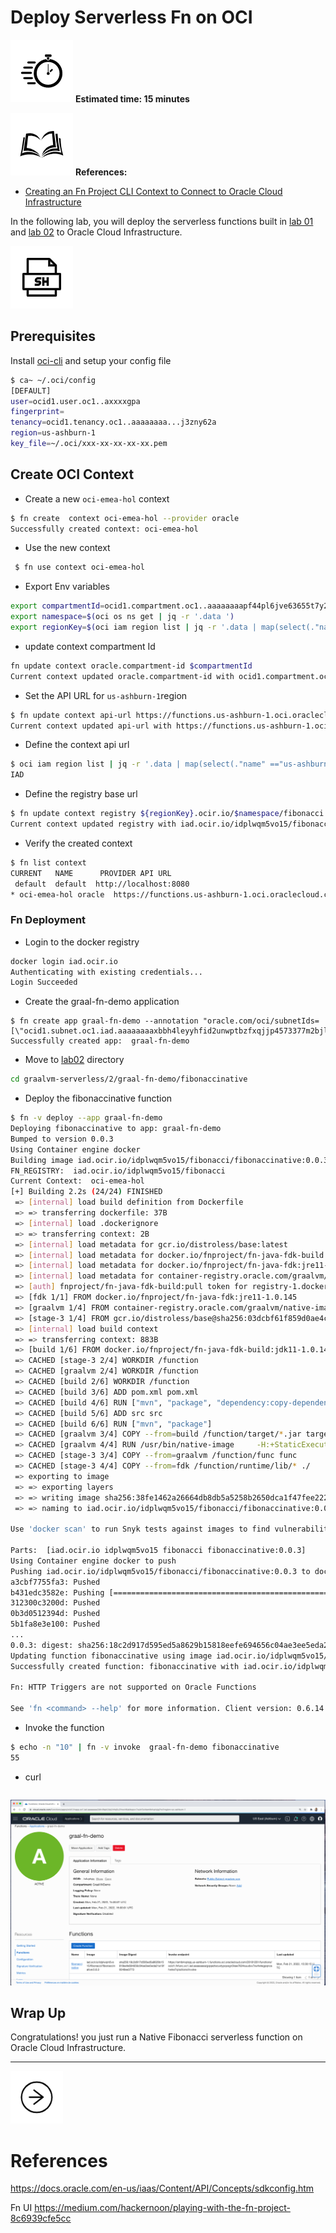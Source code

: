 # Deploy Serverless Fn on OCI 

<div class="inline-container">

<span><img src="../images/noun_Stopwatch_14262_100.png"> </span>
<span style="color:blue;font-weight:bold"></span>
<strong>
  Estimated time: 15 minutes
</strong>
</div>

<div class="inline-container">
<img src="../images/noun_Book_3652476_100.png">
<strong>References:</strong>
</div>

- [Creating an Fn Project CLI Context to Connect to Oracle Cloud Infrastructure](https://docs.oracle.com/en-us/iaas/Content/Functions/Tasks/functionscreatefncontext.htm#Create_an_Fn_Project_CLI_Context_to_Connect_to_Oracle_Cloud_Infrastructure)


In the following lab, you will deploy the serverless functions built in [lab 01](../1) and [lab 02](../2/) to Oracle Cloud Infrastructure.



<div class="inline-container">
<img src="../images//noun_SH_File_272740_100.png">
</div>

## Prerequisites
Install [oci-cli](https://github.com/oracle/oci-cli) and setup your config file  

```sh
$ ca~ ~/.oci/config
[DEFAULT]
user=ocid1.user.oc1..axxxxgpa
fingerprint=
tenancy=ocid1.tenancy.oc1..aaaaaaaa...j3zny62a
region=us-ashburn-1
key_file=~/.oci/xxx-xx-xx-xx-xx.pem
```


## Create OCI Context
- Create a new `oci-emea-hol` context  
```sh
$ fn create  context oci-emea-hol --provider oracle
Successfully created context: oci-emea-hol
```
- Use the new context 

```sh
 $ fn use context oci-emea-hol
```
- Export Env variables

```sh 
export compartmentId=ocid1.compartment.oc1..aaaaaaaapf44pl6jve63655t7y2go67w23ivtn7o33kqd576kgobmuqq3j4q
export namespace=$(oci os ns get | jq -r '.data ')
export regionKey=$(oci iam region list | jq -r '.data | map(select(."name" =="us-ashburn-1"))| .[0] .key' | tr '[:upper:]' '[:lower:]' )
```


- update context  compartment Id

```sh 
fn update context oracle.compartment-id $compartmentId
Current context updated oracle.compartment-id with ocid1.compartment.oc1..aaaaaaaapf44pl6jve63655t7y2go67w23ivtn7o33kqd576kgobmuqq3j4q
```


- Set the API URL for `us-ashburn-1`region 
```sh 
$ fn update context api-url https://functions.us-ashburn-1.oci.oraclecloud.com
Current context updated api-url with https://functions.us-ashburn-1.oci.oraclecloud.com
```


- Define the context api url 

```sh
$ oci iam region list | jq -r '.data | map(select(."name" =="us-ashburn-1"))| .[0] .key'
IAD
```

- Define the registry base url 

```sh
$ fn update context registry ${regionKey}.ocir.io/$namespace/fibonacci
Current context updated registry with iad.ocir.io/idplwqm5vo15/fibonacci
```

- Verify the created context 

```sh
$ fn list context
CURRENT   NAME      PROVIDER API URL                                      REGISTRY
 default  default  http://localhost:8080                                  nelvadas
* oci-emea-hol oracle  https://functions.us-ashburn-1.oci.oraclecloud.com iad.ocir.io/idplwqm5vo15/fibonacci
```


### Fn Deployment 

- Login to the docker registry 
```sh
docker login iad.ocir.io
Authenticating with existing credentials...
Login Succeeded
```

- Create the graal-fn-demo application 

```
$ fn create app graal-fn-demo --annotation "oracle.com/oci/subnetIds=[\"ocid1.subnet.oc1.iad.aaaaaaaaxbbh4leyyhfid2unwptbzfxqjjp4573377m2bjlak2az4s5f3r7q\"]"
Successfully created app:  graal-fn-demo
```

- Move to [lab02](../2/) directory 
```sh
cd graalvm-serverless/2/graal-fn-demo/fibonaccinative
```
- Deploy the fibonaccinative function 

```sh
$ fn -v deploy --app graal-fn-demo
Deploying fibonaccinative to app: graal-fn-demo
Bumped to version 0.0.3
Using Container engine docker
Building image iad.ocir.io/idplwqm5vo15/fibonacci/fibonaccinative:0.0.3
FN_REGISTRY:  iad.ocir.io/idplwqm5vo15/fibonacci
Current Context:  oci-emea-hol
[+] Building 2.2s (24/24) FINISHED
 => [internal] load build definition from Dockerfile                                                                                                                                      0.0s
 => => transferring dockerfile: 37B                                                                                                                                                       0.0s
 => [internal] load .dockerignore                                                                                                                                                         0.0s
 => => transferring context: 2B                                                                                                                                                           0.0s
 => [internal] load metadata for gcr.io/distroless/base:latest                                                                                                                            0.5s
 => [internal] load metadata for docker.io/fnproject/fn-java-fdk-build:jdk11-1.0.145                                                                                                      2.0s
 => [internal] load metadata for docker.io/fnproject/fn-java-fdk:jre11-1.0.145                                                                                                            0.0s
 => [internal] load metadata for container-registry.oracle.com/graalvm/native-image-ee:java11-21.3.0                                                                                      0.0s
 => [auth] fnproject/fn-java-fdk-build:pull token for registry-1.docker.io                                                                                                                0.0s
 => [fdk 1/1] FROM docker.io/fnproject/fn-java-fdk:jre11-1.0.145                                                                                                                          0.0s
 => [graalvm 1/4] FROM container-registry.oracle.com/graalvm/native-image-ee:java11-21.3.0                                                                                                0.0s
 => [stage-3 1/4] FROM gcr.io/distroless/base@sha256:03dcbf61f859d0ae4c69c6242c9e5c3d7e1a42e5d3b69eb235e81a5810dd768e                                                                     0.0s
 => [internal] load build context                                                                                                                                                         0.0s
 => => transferring context: 883B                                                                                                                                                         0.0s
 => [build 1/6] FROM docker.io/fnproject/fn-java-fdk-build:jdk11-1.0.145@sha256:d1a3e06e1f3fb4c3aa4bbe776b90cb074f9e605eedac9ff1db70060873025165                                          0.0s
 => CACHED [stage-3 2/4] WORKDIR /function                                                                                                                                                0.0s
 => CACHED [graalvm 2/4] WORKDIR /function                                                                                                                                                0.0s
 => CACHED [build 2/6] WORKDIR /function                                                                                                                                                  0.0s
 => CACHED [build 3/6] ADD pom.xml pom.xml                                                                                                                                                0.0s
 => CACHED [build 4/6] RUN ["mvn", "package", "dependency:copy-dependencies", "-DincludeScope=runtime", "-DskipTests=true", "-Dmdep.prependGroupId=true", "-DoutputDirectory=target"]     0.0s
 => CACHED [build 5/6] ADD src src                                                                                                                                                        0.0s
 => CACHED [build 6/6] RUN ["mvn", "package"]                                                                                                                                             0.0s
 => CACHED [graalvm 3/4] COPY --from=build /function/target/*.jar target/                                                                                                                 0.0s
 => CACHED [graalvm 4/4] RUN /usr/bin/native-image     -H:+StaticExecutableWithDynamicLibC     --no-fallback     --allow-incomplete-classpath     --enable-url-protocols=https,http       0.0s
 => CACHED [stage-3 3/4] COPY --from=graalvm /function/func func                                                                                                                          0.0s
 => CACHED [stage-3 4/4] COPY --from=fdk /function/runtime/lib/* ./                                                                                                                       0.0s
 => exporting to image                                                                                                                                                                    0.0s
 => => exporting layers                                                                                                                                                                   0.0s
 => => writing image sha256:38fe1462a26664db8db5a5258b2650dca1f47fee2222469ef158af631f994469                                                                                              0.0s
 => => naming to iad.ocir.io/idplwqm5vo15/fibonacci/fibonaccinative:0.0.3                                                                                                                 0.0s

Use 'docker scan' to run Snyk tests against images to find vulnerabilities and learn how to fix them

Parts:  [iad.ocir.io idplwqm5vo15 fibonacci fibonaccinative:0.0.3]
Using Container engine docker to push
Pushing iad.ocir.io/idplwqm5vo15/fibonacci/fibonaccinative:0.0.3 to docker registry...The push refers to repository [iad.ocir.io/idplwqm5vo15/fibonacci/fibonaccinative]
a3cbf7755fa3: Pushed
b431edc3582e: Pushing [==================================================>]  37.27MB
312300c3200d: Pushed
0b3d0512394d: Pushed
5b1fa8e3e100: Pushed
...
0.0.3: digest: sha256:18c2d917d595ed5a8629b15818eefe694656c04ae3ee5eda21a10f9348ee3773 size: 1365
Updating function fibonaccinative using image iad.ocir.io/idplwqm5vo15/fibonacci/fibonaccinative:0.0.3...
Successfully created function: fibonaccinative with iad.ocir.io/idplwqm5vo15/fibonacci/fibonaccinative:0.0.3

Fn: HTTP Triggers are not supported on Oracle Functions

See 'fn <command> --help' for more information. Client version: 0.6.14
```

- Invoke the function 
```sh
$ echo -n "10" | fn -v invoke  graal-fn-demo fibonaccinative
55
```

- curl 

```sh

```

![](../images/fibonaccionOCI.png)


## Wrap Up

Congratulations! you just run a  Native Fibonacci serverless function on Oracle Cloud Infrastructure.


---
<a href="../1/">
    <img src="../images/noun_Next_511450_100.png"
        style="display: inline; height: 6em;" />
</a>



# References 
<https://docs.oracle.com/en-us/iaas/Content/API/Concepts/sdkconfig.htm>

Fn UI 
<https://medium.com/hackernoon/playing-with-the-fn-project-8c6939cfe5cc>

